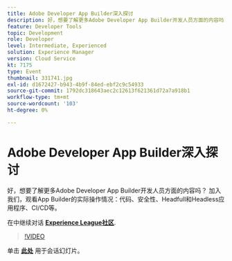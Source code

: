 ```yaml
---
title: Adobe Developer App Builder深入探讨
description: 好，想要了解更多Adobe Developer App Builder开发人员方面的内容吗？ 加入我们，观看Adobe Developer App Builder的实际操作情况 — 代码、安全性、Headfull和Headless应用程序、CI/CD等。 此会话作为Adobe Developers Live内容活动的一部分提供。
feature: Developer Tools
topic: Development
role: Developer
level: Intermediate, Experienced
solution: Experience Manager
version: Cloud Service
kt: 7175
type: Event
thumbnail: 331741.jpg
exl-id: d1672427-b943-4b9f-84ed-ebf2c9c54933
source-git-commit: 1792dc318643aec2c12613f621361d72a7a918b1
workflow-type: tm+mt
source-wordcount: '103'
ht-degree: 0%

---
```


# Adobe Developer App Builder深入探讨

好，想要了解更多Adobe Developer App Builder开发人员方面的内容吗？ 加入我们，观看App Builder的实际操作情况：代码、安全性、Headfull和Headless应用程序、CI/CD等。

在中继续对话 **[Experience League社区](https://adobe.ly/36Yd3v6)**.

>[!VIDEO](https://video.tv.adobe.com/v/331741/?quality=12&learn=on&hidetitle=true)

单击 **[此处](/help/adobe-developers-live/assets/app-builder.pdf)** 用于会话幻灯片。

